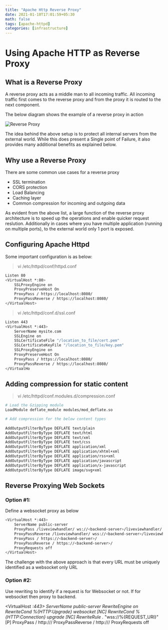 ```yaml
---
title: "Apache Http Reverse Proxy"
date: 2021-01-10T17:01:59+05:30
math: false
tags: [apache-httpd]
categories: [infrastructure]
---
```


# Using Apache HTTP as Reverse Proxy

## What is a Reverse Proxy
A reverse proxy acts as a middle man to all incoming traffic. All incoming traffic first comes to the reverse proxy and from the proxy it is routed to the next component.

The below diagram shows the example of a reverse proxy in action

![Reverse Proxy](/infrastructure/2021-01-10-17-20-49.png)

The idea behind the above setup is to protect all internal servers from the external world.
While this does present a Single point of Failure, it also provides many additional benefits as explained below.

## Why use a Reverse Proxy

There are some common use cases for a reverse proxy
 - SSL termination
 - CORS protection
 - Load Balancing
 - Caching layer
 - Common compression for incoming and outgoing data

As evident from the above list, a large function of the reverse proxy architecture is to speed up the operations and enable quicker request reslution.
Additionally in cases where you have multiple application (running on multiple ports), to the external world only 1 port is exposed.


## Configuring Apache Httpd

Some important configuration is as below:

> vi /etc/httpd/conf/httpd.conf

```bash
Listen 80
<VirtualHost *:80>
	SSLProxyEngine on
	ProxyPreserveHost On
	ProxyPass / https://localhost:8080/
	ProxyPassReverse / https://localhost:8080/
</VirtualHost>
```

> vi /etc/httpd/conf.d/ssl.conf

```bash
Listen 443
<VirtualHost *:443>
	ServerName mysite.com
	SSLEngine on
	SSLCertificateFile "/location_to_file/cert.pem"
	SSLCertificateKeyFile "/location_to_file/key.pem"
	SSLProxyEngine on
	ProxyPreserveHost On
	ProxyPass / https://localhost:8080/
	ProxyPassReverse / https://localhost:8080/
</VirtualHo
```


## Adding compression for static content

> vi /etc/httpd/conf.modules.d/compression.conf

```bash
# Load the Gzipping module
LoadModule deflate_module modules/mod_deflate.so

# Add compression for the below content types
 
AddOutputFilterByType DEFLATE text/plain
AddOutputFilterByType DEFLATE text/html
AddOutputFilterByType DEFLATE text/xml
AddOutputFilterByType DEFLATE text/css
AddOutputFilterByType DEFLATE application/xml
AddOutputFilterByType DEFLATE application/xhtml+xml
AddOutputFilterByType DEFLATE application/rss+xml
AddOutputFilterByType DEFLATE application/javascript
AddOutputFilterByType DEFLATE application/x-javascript
AddOutputFilterByType DEFLATE image/svg+xml
```


## Reverse Proxying Web Sockets
### Option #1:
Define a websocket proxy as below
```bash
<VirtualHost *:443>
    ServerName public-server
    ProxyPass /liveviewhandler/ ws://<backend-server>/liveviewhandler/
    ProxyPassReverse /liveviewhandler/ wss://<backend-server>/liveviewhandler/
    ProxyPass / https://<backend-server>/
    ProxyPassReverse / https://<backend-server>/
    ProxyRequests off
</VirtualHost>
```

The challenge with the above approach is that every URL must be uniquely identified as a websocket only URL


### Option #2:
Use rewriting to identify if a request is for Websocket or not. If for websocket then proxy to backend.


<VirtualHost *:443>
    ServerName public-server
    RewriteEngine on
    RewriteCond %{HTTP:Upgrade} websocket [NC]
    RewriteCond %{HTTP:Connection} upgrade [NC]
    RewriteRule .* "wss://<backend-server>%{REQUEST_URI}" [P]
    ProxyPass / http://<backend-server>/
    ProxyPassReverse / http://<backend-server>/
    ProxyRequests off
</VirtualHost>